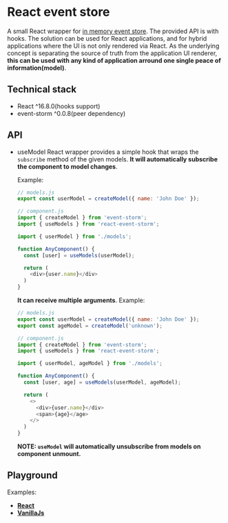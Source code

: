 # React event store

A small React wrapper for [in memory event store](https://github.com/event-storm/event-storm/blob/master/README.md). The provided API is with hooks.
The solution can be used for React applications, and for hybrid applications where the UI is not only rendered via React.
As the underlying concept is separating the source of truth from the application UI renderer,
**this can be used with any kind of application arround one single peace of information(model)**.

## Technical stack

- React ^16.8.0(hooks support)
- event-storm ^0.0.8(peer dependency)

## API

- useModel
  React wrapper provides a simple hook that wraps the `subscribe` method of the given models.
  **It will automatically subscribe the component to model changes**.

  Example:

  ```js
  // models.js
  export const userModel = createModel({ name: 'John Doe' });

  // component.js
  import { createModel } from 'event-storm';
  import { useModels } from 'react-event-storm';

  import { userModel } from './models';

  function AnyComponent() {
    const [user] = useModels(userModel);

    return (
      <div>{user.name}</div>
    )
  }
  ```

  **It can receive multiple arguments**.
  Example:

  ```js
  // models.js
  export const userModel = createModel({ name: 'John Doe' });
  export const ageModel = createModel('unknown');

  // component.js
  import { createModel } from 'event-storm';
  import { useModels } from 'react-event-storm';

  import { userModel, ageModel } from './models';

  function AnyComponent() {
    const [user, age] = useModels(userModel, ageModel);

    return (
      <>
        <div>{user.name}</div>
        <span>{age}</age>
      </>
    )
  }
  ```

  **NOTE: `useModel` will automatically unsubscribe from models on component unmount.**

## Playground

Examples:

- [**React**](https://codesandbox.io/s/nameless-bash-8e2o4)
- [**VanillaJs**](https://codesandbox.io/s/serene-wood-cjvem)
